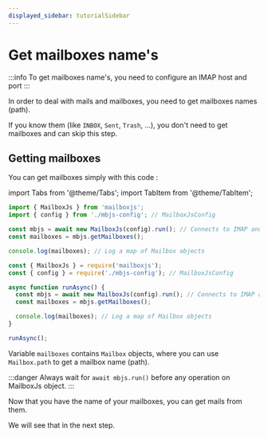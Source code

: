 ```yaml
---
displayed_sidebar: tutorialSidebar
---
```


# Get mailboxes name's

:::info
To get mailboxes name's, you need to configure an IMAP host and port
:::

In order to deal with mails and mailboxes, you need to get mailboxes names (path).

If you know them (like `INBOX`, `Sent`, `Trash`, ...), you don't need to get mailboxes and can skip this step.

## Getting mailboxes

You can get mailboxes simply with this code :

import Tabs from '@theme/Tabs';
import TabItem from '@theme/TabItem';

<Tabs>
  <TabItem value="esm" label="ESM" default>

```js
import { MailboxJs } from 'mailboxjs';
import { config } from './mbjs-config'; // MailboxJsConfig

const mbjs = await new MailboxJs(config).run(); // Connects to IMAP and SMTP server
const mailboxes = mbjs.getMailboxes();

console.log(mailboxes); // Log a map of Mailbox objects
```

  </TabItem>
  <TabItem value="cjs" label="CJS">

```js
const { MailboxJs } = require('mailboxjs');
const { config } = require('./mbjs-config'); // MailboxJsConfig

async function runAsync() {
  const mbjs = await new MailboxJs(config).run(); // Connects to IMAP and SMTP server
  const mailboxes = mbjs.getMailboxes();

  console.log(mailboxes); // Log a map of Mailbox objects
}

runAsync();
```

  </TabItem>
</Tabs>

Variable `mailboxes` contains `Mailbox` objects, where you can use `Mailbox.path` to get a mailbox name (path).

:::danger
Always wait for `await mbjs.run()` before any operation on MailboxJs object.
:::

Now that you have the name of your mailboxes, you can get mails from them.

We will see that in the next step.
